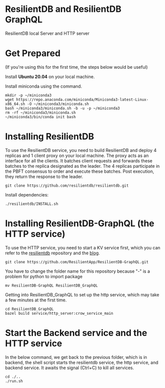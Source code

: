 # ResilientDB and ResilientDB GraphQL
ResilientDB local Server and HTTP server

# Get Prepared 

(If you're using this for the first time, the steps below would be useful)

Install **Ubuntu 20.04** on your local machine.

Install miniconda using the command.

    mkdir -p ~/miniconda3
    wget https://repo.anaconda.com/miniconda/Miniconda3-latest-Linux-x86_64.sh -O ~/miniconda3/miniconda.sh
    bash ~/miniconda3/miniconda.sh -b -u -p ~/miniconda3
    rm -rf ~/miniconda3/miniconda.sh
    ~/miniconda3/bin/conda init bash

# Installing ResilientDB

To use the ResilientDB service, you need to build ResilientDB and deploy 4 replicas and 1 client proxy on your local machine. The proxy acts as an interface for all the clients. It batches client requests and forwards these batches to the replica designated as the leader. The 4 replicas participate in the PBFT consensus to order and execute these batches. Post execution, they return the response to the leader.

    git clone https://github.com/resilientdb/resilientdb.git

Install dependencies:

    ./resilientdb/INSTALL.sh

# Installing ResilientDB-GraphQL (the HTTP service)

To use the HTTP service, you need to start a KV service first, which you can refer to the [resilientdb](https://github.com/resilientdb/resilientdb) repository and the [blog](https://blog.resilientdb.com/2022/09/28/GettingStartedNexRes.html). 

    git clone https://github.com/ResilientApp/ResilientDB-GraphQL.git

You have to change the folder name for this repository because "-" is a problem for python to import package

    mv ResilientDB-GraphQL ResilientDB_GraphQL

Getting into ResilientDB_GraphQL to set up the http service, which may take a few minutes at the first time.

    cd ResilientDB_GraphQL
    bazel build service/http_server:crow_service_main

# Start the Backend service and the HTTP service

In the below command, we get back to the previous folder, which is in backend, the shell script starts the resilientdb service, the http service, and backend service. It awaits the signal (Ctrl+C) to kill all services.

    cd ./..
    ./run.sh
